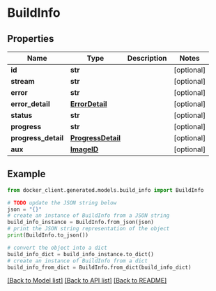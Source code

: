 # BuildInfo


## Properties

Name | Type | Description | Notes
------------ | ------------- | ------------- | -------------
**id** | **str** |  | [optional] 
**stream** | **str** |  | [optional] 
**error** | **str** |  | [optional] 
**error_detail** | [**ErrorDetail**](ErrorDetail.md) |  | [optional] 
**status** | **str** |  | [optional] 
**progress** | **str** |  | [optional] 
**progress_detail** | [**ProgressDetail**](ProgressDetail.md) |  | [optional] 
**aux** | [**ImageID**](ImageID.md) |  | [optional] 

## Example

```python
from docker_client.generated.models.build_info import BuildInfo

# TODO update the JSON string below
json = "{}"
# create an instance of BuildInfo from a JSON string
build_info_instance = BuildInfo.from_json(json)
# print the JSON string representation of the object
print(BuildInfo.to_json())

# convert the object into a dict
build_info_dict = build_info_instance.to_dict()
# create an instance of BuildInfo from a dict
build_info_from_dict = BuildInfo.from_dict(build_info_dict)
```
[[Back to Model list]](../README.md#documentation-for-models) [[Back to API list]](../README.md#documentation-for-api-endpoints) [[Back to README]](../README.md)


